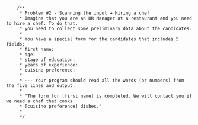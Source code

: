 
        /**
         * Problem #2 - Scanning the input → Hiring a chef
         * Imagine that you are an HR Manager at a restaurant and you need to hire a chef. To do that,
         * you need to collect some preliminary data about the candidates.
         *
         * You have a special form for the candidates that includes 5 fields;
         * first name:
         * age:
         * stage of education:
         * years of experience:
         * cuisine preference:
         *
         * --- Your program should read all the words (or numbers) from the five lines and output.
         *
         * "The form for [first name] is completed. We will contact you if we need a chef that cooks
         * [cuisine preference] dishes."
         *
         */
